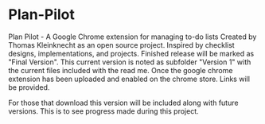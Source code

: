 # Plan-Pilot
 Plan Pilot - A Google Chrome extension for managing to-do lists     Created by Thomas Kleinknecht as an open source project. Inspired by checklist designs, implementations, and projects.  Finished release will be marked as "Final Version". This current version is noted as subfolder "Version 1" with the current files 
 included with the read me. Once the google chrome extension has been uploaded and enabled on the chrome store. Links will be provided.

For those that download this version will be included along with future versions. This is to see progress made during this project.
